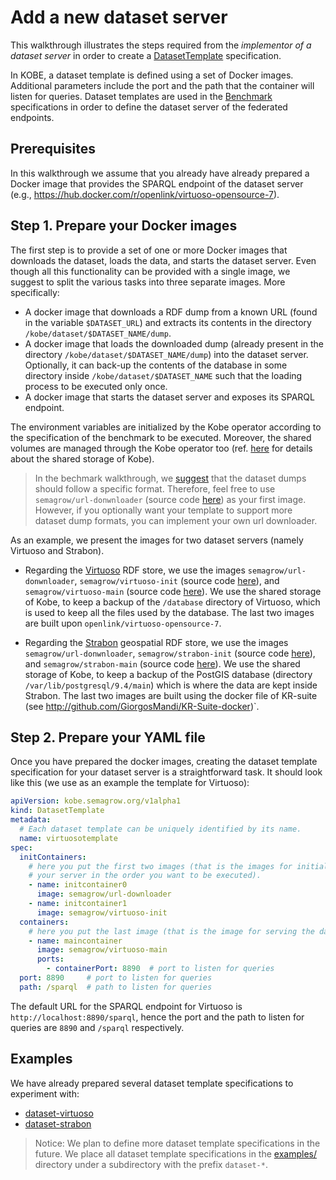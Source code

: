 # Add a new dataset server

This walkthrough illustrates the steps required from the *implementor of a
dataset server* in order to create a
[DatasetTemplate](../references/api.md#datasettemplate) specification.

In KOBE, a dataset template is defined using a set of Docker images. Additional
parameters include the port and the path that the container will listen for
queries. Dataset templates are used in the
[Benchmark](../references/api.md#benchmark) specifications in order to define
the dataset server of the federated endpoints.

## Prerequisites

In this walkthrough we assume that you already have already prepared a Docker
image that provides the SPARQL endpoint of the dataset server (e.g.,
https://hub.docker.com/r/openlink/virtuoso-opensource-7).

## Step 1. Prepare your Docker images

The first step is to provide a set of one or more Docker images that downloads
the dataset, loads the data, and starts the dataset server. Even though all this
functionality can be provided with a single image, we suggest to split the
various tasks into three separate images. More specifically:

* A docker image that downloads a RDF dump from a known URL (found in the
  variable `$DATASET_URL`) and extracts its contents in the directory
  `/kobe/dataset/$DATASET_NAME/dump`.
* A docker image that loads the downloaded dump (already present in the
  directory `/kobe/dataset/$DATASET_NAME/dump`) into the dataset server.
  Optionally, it can back-up the contents of the database in some directory
  inside `/kobe/dataset/$DATASET_NAME` such that the loading process to be
  executed only once. 
* A docker image that starts the dataset server and exposes its SPARQL endpoint.

The environment variables are initialized by the Kobe operator according to the
specification of the benchmark to be executed. Moreover, the shared volumes are
managed through the Kobe operator too (ref. [here](https://github.com/semagrow/kobe/tree/devel/operator/docs/storage.md)
for details about the shared storage of Kobe).

> In the bechmark walkthrough, we
> [suggest](../use/create_benchmark.md#step-1-prepare-your-dataset-dumps) that the
> dataset dumps should follow a specific format. Therefore, feel free to use
> `semagrow/url-donwnloader` (source code [here](https://github.com/semagrow/kobe/tree/devel/dockers/url-downloader)) as
> your first image. However, if you optionally want your template to support
> more dataset dump formats, you can implement your own url downloader. 

As an example, we present the images for two dataset servers (namely Virtuoso
and Strabon).

* Regarding the [Virtuoso](https://virtuoso.openlinksw.com/) RDF store, we use
  the images `semagrow/url-donwnloader`, `semagrow/virtuoso-init` (source code
  [here](https://github.com/semagrow/kobe/tree/devel//examples/dataset-virtuoso/virtuoso-init)), and
  `semagrow/virtuoso-main` (source code
  [here](https://github.com/semagrow/kobe/tree/devel//examples/dataset-virtuoso/virtuoso-main)). We use the shared storage
  of Kobe, to keep a backup of the `/database` directory of Virtuoso, which is
  used to keep all the files used by the database. The last two images are built
  upon `openlink/virtuoso-opensource-7`.

* Regarding the [Strabon](http://strabon.di.uoa.gr/) geospatial RDF store, we
  use the images `semagrow/url-donwnloader`, `semagrow/strabon-init` (source
  code [here](https://github.com/semagrow/kobe/tree/devel//examples/dataset-strabon/strabon-init)), and
  `semagrow/strabon-main` (source code
  [here](https://github.com/semagrow/kobe/tree/devel//examples/dataset-strabon/strabon-main)). We use the shared storage
  of Kobe, to keep a backup of the PostGIS database (directory
  `/var/lib/postgresql/9.4/main`) which is where the data are kept inside
  Strabon. The last two images are built using the docker file of KR-suite (see
  http://github.com/GiorgosMandi/KR-Suite-docker)`.

## Step 2. Prepare your YAML file

Once you have prepared the docker images, creating the dataset template
specification for your dataset server is a straightforward task. It should look
like this (we use as an example the template for Virtuoso):

```yaml
apiVersion: kobe.semagrow.org/v1alpha1
kind: DatasetTemplate
metadata:
  # Each dataset template can be uniquely identified by its name.
  name: virtuosotemplate
spec:
  initContainers:
    # here you put the first two images (that is the images for initializing
    # your server in the order you want to be executed).
    - name: initcontainer0
      image: semagrow/url-downloader
    - name: initcontainer1
      image: semagrow/virtuoso-init
  containers:
    # here you put the last image (that is the image for serving the data)
    - name: maincontainer
      image: semagrow/virtuoso-main
      ports:
        - containerPort: 8890  # port to listen for queries
  port: 8890     # port to listen for queries
  path: /sparql  # path to listen for queries

```

The default URL for the SPARQL endpoint for Virtuoso is
`http://localhost:8890/sparql`, hence the port and the path to listen for
queries are `8890` and `/sparql` respectively.

## Examples

We have already prepared several dataset template specifications to experiment
with:

* [dataset-virtuoso](https://github.com/semagrow/kobe/tree/devel/examples/dataset-virtuoso)
* [dataset-strabon](https://github.com/semagrow/kobe/tree/devel/examples/dataset-strabon)

> Notice: We plan to define more dataset template specifications in the future.
> We place all dataset template specifications in the [examples/](https://github.com/semagrow/kobe/tree/devel//examples/)
> directory under a subdirectory with the prefix `dataset-*`. 

